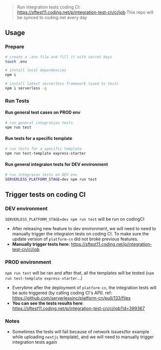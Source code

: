 > Run integration tests coding CI: https://sftest11.coding.net/p/integration-test-cn/ci/job
> This repo will be synced to coding.net every day

## Usage

### Prepare

```bash
# create a .env file and fill it with secret keys
touch .env

# install local dependencies
npm i

# install latest serverless framework (used to test)
npm i serverless -g
```

### Run Tests

#### Run general test cases on PROD env

```bash
# run general integration tests
npm run test
```

#### Run tests for a specific template
```bash
# run tests for a specific template
npm run test-template express-starter
```

#### Run general integraion tests for DEV environment
```bash
# run integraion tests on DEV env
SERVERLESS_PLATFORM_STAGE=dev npm run test
```

## Trigger tests on coding CI

### DEV environment

`SERVERLESS_PLATFORM_STAGE=dev npm run test` will be run on codingCI

- After releasing new feature to dev environment, we will need to need to manually trigger the integraion tests on coding CI. To make sure the update version of `platform-cn` did not broke previous features.
- **Manually trigger tests here**: https://sftest11.coding.net/p/integration-test-cn/ci/job

### PROD environment

`npm run test` will be ran and after that, all the templates will be tested (`npm run test-template express-starter`...)

- Everytime after the deployment of `platform-cn`, the integration tests will be auto triggered (by calling coding CI's API). ref: https://github.com/serverlessinc/platform-cn/pull/133/files
- **You can see the tests results here**: https://sftest11.coding.net/p/integration-test-cn/ci/job?id=399367


### Notes

- Sometimes the tests will fail because of network issues(for example while uploading `nextjs` template), and we will need to manually trigger integration tests again

